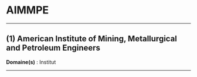 # AIMMPE

--------------------

## (1) American Institute of Mining, Metallurgical and Petroleum Engineers

**Domaine(s)** : Institut

--------------------